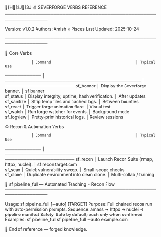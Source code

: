 [H[2J[3J
🩸  SEVERFORGE VERBS REFERENCE
────────────────────────────────────────────────────────────────

Version: v1.0.2       Authors: Amish × Pisces
Last Updated: 2025-10-24

────────────────────────────────────────────────────────────────

  🧰  Core Verbs

                │ Command                                       │ Typical Use              
────────────  │ ───────────────────────────────────────────── │ ───────────────────────
sf_banner       │ Display the Severforge banner.                │ sf banner                
sf_status       │ Display integrity, uptime, hash verification. │ After updates            
sf_sanitize     │ Strip temp files and cached logs.             │ Between bounties         
sf_react        │ Trigger forge animation flare.                │ Visual test              
sf_watch        │ Run forge watcher for events.                 │ Background mode          
sf_logview      │ Pretty-print historical logs.                 │ Review sessions          

  ⚙️  Recon & Automation Verbs

                │ Command                                       │ Typical Use              
────────────  │ ───────────────────────────────────────────── │ ───────────────────────
sf_recon        │ Launch Recon Suite (nmap, httpx, nuclei).     │ sf recon target.com      
sf_scan         │ Quick vulnerability sweep.                    │ Small-scope checks       
sf_clone        │ Duplicate environment into clean clone.       │ Multi-collab / training  

  🧭  sf pipeline_full — Automated Teaching + Recon Flow
────────────────────────────────────────────────────────────────

Usage:     sf pipeline_full [--auto] [TARGET]
Purpose:   Full chained recon run with auto-permission prompts.
Sequence:  amass → httpx → nuclei → pipeline manifest
Safety:    Safe by default; push only when confirmed.
Examples:
  sf pipeline_full
  sf pipeline_full --auto example.com

💫 End of reference — forged knowledge.

